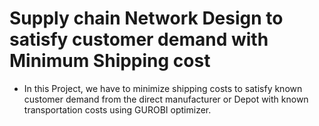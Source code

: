 # Supply chain Network Design to satisfy customer demand with Minimum Shipping cost
- In this Project, we have to minimize shipping costs to satisfy known customer demand from the direct
manufacturer or Depot with known transportation costs using GUROBI optimizer.

